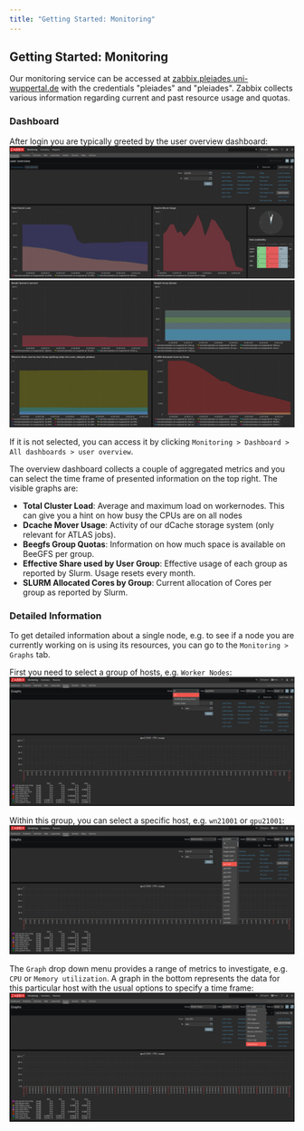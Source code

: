 ```yaml
---
title: "Getting Started: Monitoring"
---
```


## Getting Started: Monitoring
Our monitoring service can be accessed at [zabbix.pleiades.uni-wuppertal.de](https://zabbix.pleiades.uni-wuppertal.de/) with the credentials "pleiades" and "pleiades".
Zabbix collects various information regarding current and past resource usage and quotas.

### Dashboard
After login you are typically greeted by the user overview dashboard:
[![Dashboard overview](../assets/img/zabbix/overview.jpg)](../assets/img/zabbix/overview.jpg)
[![Dashboard overview2](../assets/img/zabbix/overview2.jpg)](../assets/img/zabbix/overview2.jpg)

If it is not selected, you can access it by clicking `Monitoring > Dashboard > All dashboards > user overview`.

The overview dashboard collects a couple of aggregated metrics and you can select the time frame of presented information on the top right.
The visible graphs are:
* **Total Cluster Load**: Average and maximum load on workernodes. This can give you a hint on how busy the CPUs are on all nodes
* **Dcache Mover Usage**: Activity of our dCache storage system (only relevant for ATLAS jobs).
* **Beegfs Group Quotas**: Information on how much space is available on BeeGFS per group.
* **Effective Share used by User Group**: Effective usage of each group as reported by Slurm. Usage resets every month.
* **SLURM Allocated Cores by Group**: Current allocation of Cores per group as reported by Slurm.

### Detailed Information
To get detailed information about a single node, e.g. to see if a node you are currently working on is using its resources, you can go to the `Monitoring > Graphs` tab.

First you need to select a group of hosts, e.g. `Worker Nodes`:
[![Select monitoring group](../assets/img/zabbix/graph1.jpg)](../assets/img/zabbix/graph1.jpg)

Within this group, you can select a specific host, e.g. `wn21001` or `gpu21001`:
[![Select host in group](../assets/img/zabbix/graph2.jpg)](../assets/img/zabbix/graph2.jpg)

The `Graph` drop down menu provides a range of metrics to investigate, e.g. `CPU` or `Memory utilization`.
A graph in the bottom represents the data for this particular host with the usual options to specify a time frame:
[![Graphs for gpu21001](../assets/img/zabbix/graph3.jpg)](../assets/img/zabbix/graph3.jpg)
